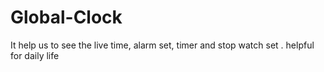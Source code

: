 # Global-Clock
It help us to see the live time, alarm set, timer and stop watch set . helpful for daily life
